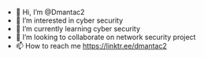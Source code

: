 - 👋 Hi, I’m @Dmantac2
- 👀 I’m interested in cyber security 
- 🌱 I’m currently learning cyber security 
- 💞️ I’m looking to collaborate on network security project 
- 📫 How to reach me https://linktr.ee/dmantac2

<!---
Dmantac2/Dmantac2 is a ✨ special ✨ repository because its `README.md` (this file) appears on your GitHub profile.
You can click the Preview link to take a look at your changes.
--->
